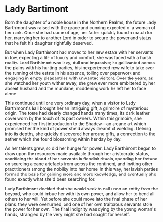 # Lady Bartimont

Born the daughter of a noble house in the Northern Realms, the future Lady Barthimont was raised with the grace and cunning expected of a woman of her rank. Once she had come of age, her father quickly found a match for her, marrying her to another Lord in order to secure the power and status that he felt his daughter rightfully deserved.

But when Lady Barthimont had moved to her new estate with her servants in tow, expecting a life of luxury and comfort, she was faced with a harsh reality. Lord Barthimont was lazy, dull and impassive; he gallivanted across the plains with his hunting parties, his inexperienced new wife to take over the running of the estate in his absence, toiling over paperwork and engaging in empty pleasantries with unwanted visitors. Over the years, as she watched her youth wither away, she grew ever more embittered by her absent husband and the mundane, maddening work he left her to face alone.

This continued until one very ordinary day, when a visitor to Lady Barthimont's hall brought her an intriguing gift; a grimoire of mysterious origin. The tome had clearly changed hands many times, its dark leather cover worn by the touch of its past owners. Within this grimoire, she experienced her first introduction to the Shadow—an arcane art which promised her the kind of power she'd always dreamt of wielding. Delving into its depths, she quickly discovered her arcane gifts, a connection to the aether which she found blossoming within her day by day.

As her talents grew, so did her hunger for power. Lady Barthimont began to draw upon the resources made available through her aristocratic status, sacrificing the blood of her servants in fiendish rituals, spending her fortune on sourcing arcane artefacts from across the continent, and inviting other practitioners among the nobility into her home. In this way, her lavish parties formed the basis for gaining more and more knowledge, and eventually she found exactly what she'd been searching for.

Lady Barthimont decided that she would seek to call upon an entity from the beyond, who could imbue her with its own power, and allow her to bend all others to her will. Yet before she could move into the final phase of her plans, they were overturned, and one of her own traitorous servants stole the power for her own. The final indignity was dying by the young woman's hands, strangled by the very might she had sought for herself.
